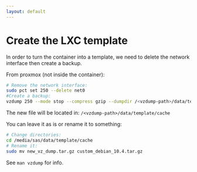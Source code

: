 ```yaml
---
layout: default
---
```

# Create the LXC template

In order to turn the container into a template, we need to delete the network interface then create a backup.

From proxmox (not inside the container):

```sh
# Remove the network interface:
sudo pct set 250 --delete net0
#Create a backup:
vzdump 250 --mode stop --compress gzip --dumpdir /<vzdump-path>/data/template/cache/
```

The new file will be located in: `/<vzdump-path>/data/template/cache`

You can leave it as is or rename it to something:

```sh
# Change directories:
cd /media/sas/data/template/cache
# Rename it:
sudo mv new_vz_dump.tar.gz custom_debian_10.4.tar.gz
```

See `man vzdump` for info.
